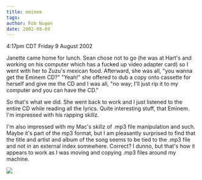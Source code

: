 ```yaml
---
title: eminem
tags: 
author: Rob Nugen
date: 2002-08-09
---
```


<p class=date>4:17pm CDT Friday 9 August 2002</p>

<p>Janette came home for lunch.  Sean chose not to go (he was at
Hart's and working on his computer which has a fucked up video adapter
card) so I went with her to Zuzu's mexican food.  Afterward, she was
all, "you wanna get the Eminem CD?"  "Yeah!"  she offered to dub a
copy onto cassette for herself and give me the CD and I was all, "no
way; I'll just rip it to my computer and you can have the CD."</p>

<p>So that's what we did.  She went back to work and I just listened
to the entire CD while reading all the lyrics.  Quite interesting
stuff, that Eminem.  I'm impressed with his rapping skillz.</p>

<p>I'm also impressed with my Mac's skillz of .mp3 file manipulation
and such.  Maybe it's part of the mp3 format, but I am pleasantly
surprised to find that the title and artist and album of the song
seems to be tied to the .mp3 file and not in an external index
somewhere.  Correct?  I dunno, but that's how it appears to work as I
was moving and copying .mp3 files around my machine.</p>

<p><img src="/images/rob/wL-ROB.gif"/></p>
